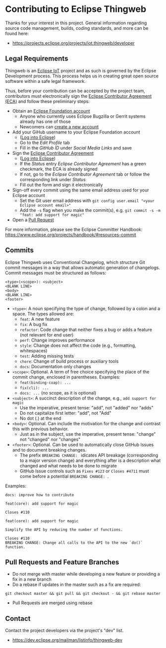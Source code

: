 # Contributing to Eclipse Thingweb

Thanks for your interest in this project. General information
regarding source code management, builds, coding standards, and
more can be found here:

* https://projects.eclipse.org/projects/iot.thingweb/developer

## Legal Requirements

Thingweb is an [Eclipse IoT](https://iot.eclipse.org) project and as such is governed by the Eclipse Development process.
This process helps us in creating great open source software within a safe legal framework.

Thus, before your contribution can be accepted by the project team, contributors must electronically sign the [Eclipse Contributor Agreement (ECA)](http://www.eclipse.org/legal/ECA.php) and follow these preliminary steps:

* Obtain an [Eclipse Foundation account](https://accounts.eclipse.org/)
   * Anyone who currently uses Eclipse Bugzilla or Gerrit systems already has one of those
   * Newcomers can [create a new account](https://accounts.eclipse.org/user/register?destination=user)
* Add your GiHub username to your Eclipse Foundation account
  * ([Log into Eclipse](https://accounts.eclipse.org/))
  * Go to the *Edit Profile* tab
  * Fill in the *GitHub ID* under *Social Media Links* and save
* Sign the [Eclipse Contributor Agreement](http://www.eclipse.org/legal/ECA.php)
  * ([Log into Eclipse](https://accounts.eclipse.org/))
  * If the *Status* entry *Eclipse Contributor Agreement* has a green checkmark, the ECA is already signed
  * If not, go to the *Eclipse Contributor Agreement* tab or follow the corresponding link under *Status*
  * Fill out the form and sign it electronically
* Sign-off every commit using the same email address used for your Eclipse account
  * Set the Git user email address with `git config user.email "<your Eclipse account email>"`
  * Add the `-s` flag when you make the commit(s), e.g. `git commit -s -m "feat: add support for magic"`
* Open a [Pull Request](https://github.com/eclipse/thingweb.node-wot/pulls)

For more information, please see the Eclipse Committer Handbook:
https://www.eclipse.org/projects/handbook/#resources-commit

## Commits

Eclipse Thingweb uses Conventional Changelog, which structure Git commit messages in a way that allows automatic generation of changelogs.
Commit messages must be structured as follows:
```
<type>(<scope>): <subject>
<BLANK LINE>
<body>
<BLANK LINE>
<footer>
```

* `<type>`: A noun specifying the type of change, followed by a colon and a space. The types allowed are:
   * `feat`: A new feature
   * `fix`: A bug fix
   * `refactor`: Code change that neither fixes a bug or adds a feature (not relevant for end user)
   * `perf`: Change improves performance
   * `style`: Change does not affect the code (e.g., formatting, whitespaces)
   * `test`: Adding missing tests
   * `chore`: Change of build process or auxiliary tools
   * `docs`: Documentation only changes
* `<scope>`: Optional. A term of free choice specifying the place of the commit change, enclosed in parentheses. Examples:
   * `feat(binding-coap): ...`
   * `fix(cli): ...`
   * `docs: ...` (no scope, as it is optional)
* `<subject>`: A succinct description of the change, e.g., `add support for magic`
   * Use the imperative, present tense: "add", not "added" nor "adds"
   * Do not capitalize first letter: "add", not "Add"
   * No dot (.) at the end
* `<body>`: Optional. Can include the motivation for the change and contrast this with previous behavior.
   * Just as in the subject, use the imperative, present tense: "change" not "changed" nor "changes"
* `<footer>`: Optional. Can be used to automatically close GitHub Issues and to document breaking changes.
   * The prefix `BREAKING CHANGE: ` idicates API breakage (corresponding to a major version change) and everything after is a description what changed and what needs to be done to migrate
   * GitHub Issue controls such as `Fixes #123` or `Closes #4711` must come before a potential `BREAKING CHANGE: `.

Examples:
```
docs: improve how to contribute
```
```
feat(core): add support for magic

Closes #110
```
```
feat(core): add support for magic

Simplify the API by reducing the number of functions.

Closes #110
BREAKING CHANGE: Change all calls to the API to the new `do()` function.
``` 

## Pull Requests and Feature Branches

* Do not merge with master while developing a new feature or providing a fix in a new branch
* Do a rebase if updates in the master such as a fix are required:
```
git checkout master && git pull && git checkout - && git rebase master
```
* Pull Requests are merged using rebase

## Contact

Contact the project developers via the project's "dev" list.

* https://dev.eclipse.org/mailman/listinfo/thingweb-dev
